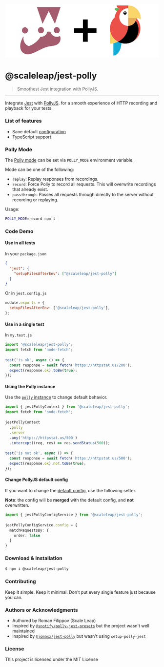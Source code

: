 ![](https://raw.githubusercontent.com/ScaleLeap/jest-polly/master/docs/assets/logo.png)

@scaleleap/jest-polly
=======================================

> Smoothest Jest integration with PollyJS.

* * *

Integrate [Jest](https://github.com/facebook/jest) with [PollyJS](https://github.com/Netflix/pollyjs/). for a smooth experience of HTTP recording and playback for your tests.

### List of features

 * Sane default [configuration](./src/config.ts#L16)
 * TypeScript support

### Polly Mode

The [Polly mode](https://netflix.github.io/pollyjs/#/configuration?id=mode) can be set via `POLLY_MODE` environment variable.

Mode can be one of the following:

 * `replay`: Replay responses from recordings.
 * `record`: Force Polly to record all requests. This will overwrite recordings that already exist.
 * `passthrough`: Passes all requests through directly to the server without recording or replaying.

Usage:

```sh
POLLY_MODE=record npm t
```

### Code Demo

#### Use in all tests

In your `package.json`

```json
{
  "jest": {
    "setupFilesAfterEnv": ["@scaleleap/jest-polly"]
  }
}
```

Or in `jest.config.js`

```js
module.exports = {
  setupFilesAfterEnv: ['@scaleleap/jest-polly'],
};
```

#### Use in a single test

In `my.test.js`

```ts
import '@scaleleap/jest-polly';
import fetch from 'node-fetch';

test('is ok', async () => {
  const response = await fetch('https://httpstat.us/200');
  expect(response.ok).toBe(true);
});
```

#### Using the Polly instance

Use the [`polly` instance](https://netflix.github.io/pollyjs/#/api) to change default behavior.

```ts
import { jestPollyContext } from '@scaleleap/jest-polly';
import fetch from 'node-fetch';

jestPollyContext
  .polly
  .server
  .any('https://httpstat.us/500')
  .intercept((req, res) => res.sendStatus(500));

test('is not ok', async () => {
  const response = await fetch('https://httpstat.us/500');
  expect(response.ok).not.toBe(true);
});
```

#### Change PollyJS default config

If you want to change the [default config](./src/config.ts#L16), use the following setter.

**Note**: the config will be **merged** with the default config, and **not** overwritten.

```ts
import { jestPollyConfigService } from '@scaleleap/jest-polly';

jestPollyConfigService.config = {
  matchRequestsBy: {
    order: false
  }
}
```

### Download & Installation

```sh
$ npm i @scaleleap/jest-polly
```

### Contributing

Keep it simple. Keep it minimal. Don't put every single feature just because you can.

### Authors or Acknowledgments

* Authored by Roman Filippov (Scale Leap)
* Inspired by [`@spotify/polly-jest-presets`](https://github.com/spotify/polly-jest-presets) but the project wasn't well maintained
* Inspired by [`@jomaxx/jest-polly`](https://github.com/jomaxx/jest-polly) but wasn't using `setup-polly-jest`

### License

This project is licensed under the MIT License
